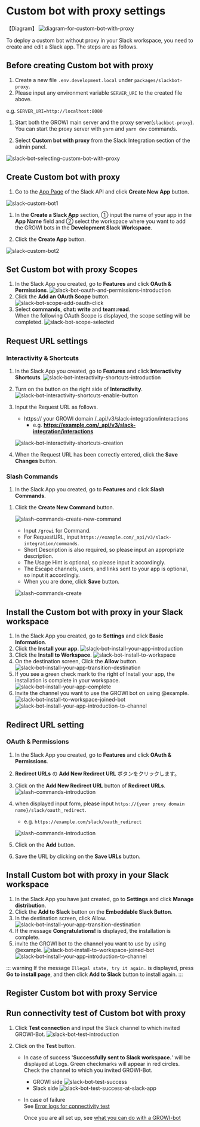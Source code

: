 
# Custom bot with proxy settings

【Diagram】
![diagram-for-custom-bot-with-proxy](/assets/images/slack-bot-outline-custom-with-proxy.png)

To deploy a custom bot without proxy in your Slack workspace,
  you need to create and edit a Slack app.
  The steps are as follows.

## Before creating Custom bot with proxy

  1. Create a new file `.env.development.local` under `packages/slackbot-proxy`.
  1. Please input any environment variable `SERVER_URI` to the created file above.

  e.g. `SERVER_URI=http://localhost:8080`

  1. Start both the GROWI main server and the proxy server(`slackbot-proxy`).  
    You can start the proxy server with `yarn` and `yarn dev` commands.

  1. Select **Custom bot with proxy** from the Slack Integration section
   of the admin panel.

  ![slack-bot-selecting-custom-bot-with-proxy](/assets/images/slack-bot-selecting-custom-bot-with-proxy.png)

## Create Custom bot with proxy

  1. Go to the [App Page](https://api.slack.com/apps) of the Slack API and click
   **Create New App** button.

   ![slack-custom-bot1](/assets/images/slack-custom-bot1.png)

  1. In the **Create a Slack App** section, ① input the name of your app in the
    **App Name** field and ② select the workspace where you want to add the GROWI
    bots in the **Development Slack Workspace**.

  1. Click the **Create App** button.

  ![slack-custom-bot2](/assets/images/slack-custom-bot2.png)


## Set Custom bot with proxy Scopes

  1. In the Slack App you created, go to **Features** and click **OAuth & Permissions**.
    ![slack-bot-oauth-and-permissions-introduction](/assets/images/slack-bot-oauth-and-permissions-introduction.png)
  1. Click the **Add an OAuth Scope** button.
    ![slack-bot-scope-add-oauth-click](/assets//images/slack-bot-scope-add-oauth-click.png)
  1. Select **commands**, **chat: write** and **team:read**.  
    When the following OAuth Scope is displayed, the scope setting will be completed.
    ![slack-bot-scope-selected](/assets//images/slack-bot-scope-selected.png)

## Request URL settings

### Interactivity & Shortcuts

  1. In the Slack App you created, go to **Features** and click **Interactivity Shortcuts**.
     ![slack-bot-interactivity-shortcuts-introduction](/assets/images/slack-bot-interactivity-shortcuts-introduction.png)

  1. Turn on the button on the right side of **Interactivity**.
     ![slack-bot-interactivity-shortcuts-enable-button](/assets/images/slack-bot-interactivity-shortcuts-enable-button.png)

  1. Input the Request URL as follows.

     - https:// your GROWI domain /\_api/v3/slack-integration/interactions
       - e.g. **<https://example.com/_api/v3/slack-integration/interactions>**

     ![slack-bot-interactivity-shortcuts-creation](/assets/images/slack-bot-interactivity-shortcuts-creation.png)

  1. When the Request URL has been correctly entered, click the **Save Changes** button.

### Slash Commands

  1. In the Slack App you created, go to **Features** and click **Slash Commands**.

  <!-- ![slash-commands-introduction](/assets/images/slash-commands-introduction.png) -->

  1. Click the **Create New Command** button.

      ![slash-commands-create-new-command](/assets/images/slash-commands-create-new-command.png)

      - Input `/growi` for Command.
      - For RequestURL, input `https://example.com/_api/v3/slack-integration/commands`.
      - Short Description is also required, so please input an appropriate description.
      - The Usage Hint is optional, so please input it accordingly.
      - The Escape channels, users, and links sent to your app is optional,
       so input it accordingly.
      - When you are done, click **Save** button.

      ![slash-commands-create](/assets/images/slash-commands-create.png)

## Install the Custom bot with proxy in your Slack workspace

  1. In the Slack App you created, go to **Settings** and click **Basic Information**.
  1. Click the **Install your app**.
    ![slack-bot-install-your-app-introduction](/assets/images/slack-bot-install-your-app-introduction.png)
  1. Click the **Install to Workspace**.
    ![slack-bot-install-to-workspace](/assets/images/slack-bot-install-to-workspace.png)
  1. On the destination screen, Click the **Allow** button.
    ![slack-bot-install-your-app-transition-destination](/assets/images/slack-bot-install-your-app-transition-destination.png)
  1. If you see a green check mark to the right of Install your app,
      the installation is complete in your workspace.
    ![slack-bot-install-your-app-complete](/assets/images/slack-bot-install-your-app-complete.png)
  1. Invite the channel you want to use the GROWI bot on using @example.
    ![slack-bot-install-to-workspace-joined-bot](/assets/images/slack-bot-install-to-workspace-joined-bot.png)
    ![slack-bot-install-your-app-introduction-to-channel](/assets/images/slack-bot-install-your-app-introduction-to-channel.png)

## Redirect URL setting

### OAuth & Permissions

  1. In the Slack App you created, go to **Features** and click **OAuth & Permissions**.

  1. **Redirect URLs** の **Add New Redirect URL** ボタンをクリックします。
  1. Click on the **Add New Redirect URL** button of **Redirect URLs**.
    ![slash-commands-introduction](/assets/images/slack-bot-auth-and-permisions1.png)

  1. when displayed input form, please input `https://{your proxy domain name}/slack/oauth_redirect`.
      - e.g. `https://example.com/slack/oauth_redirect`

      ![slash-commands-introduction](/assets/images/slack-bot-auth-and-permisions2.png)

  1. Click on the **Add** button.
  1. Save the URL by clicking on the **Save URLs** button.


## Install Custom bot with proxy in your Slack workspace

  1. In the Slack App you have just created, go to **Settings** and click **Manage distribution**.
  1. Click the **Add to Slack** button on the **Embeddable Slack Button**.
  1. In the destination screen, click Allow.
  ![slack-bot-install-your-app-transition-destination](/assets/images/slack-bot-install-your-app-transition-destination.png)
  1. If the message **Congratulations!** is displayed, the installation is complete.
  1. invite the GROWI bot to the channel you want to use by using @example.
  ![slack-bot-install-to-workspace-joined-bot](/assets/images/slack-bot-install-to-workspace-joined-bot.png)
  ![slack-bot-install-your-app-introduction-to-channel](/assets/images/slack-bot-install-your-app-introduction-to-channel.png)

  ::: warning
  If the message `Illegal state, try it again.` is displayed, press **Go to install page**, and then click **Add to Slack** button to install again.
  :::


## Register Custom bot with proxy Service


## Run connectivity test of Custom bot with proxy

  1. Click **Test connection** and input the Slack channel to which invited GROWI-Bot.
    ![slack-bot-test-introduction](/assets/images/slack-bot-test-introduction.png)

  2. Click on the **Test** button.  

      - In case of success
          '**Successfully sent to Slack workspace.**' will be displayed at Logs.
          Green checkmarks will appear in red circles. Check the channel to
          which you invited GROWI-Bot.
        - GROWI side
            ![slack-bot-test-success](/assets/images/slack-bot-test-success.png)
        - Slack side
            ![slack-bot-test-success-at-slack-app](/assets/images/slack-bot-test-success-at-slack-app.png)

      - In case of failure  
           See [Error logs for connectivity test](/admin-guide/management-cookbook/slack-integration/#error-logs-for-connectivity-test)

        Once you are all set up, see [what you can do with a GROWI-bot](/admin-guide/management-cookbook/slack-integration/#check-the-connected-growi)
